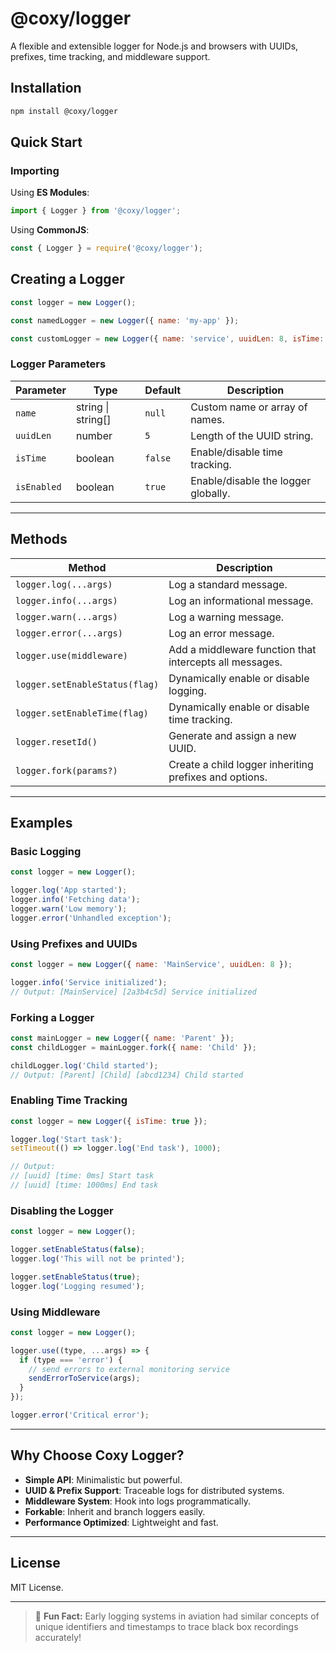 # @coxy/logger

A flexible and extensible logger for Node.js and browsers with UUIDs, prefixes, time tracking, and middleware support.

## Installation

```bash
npm install @coxy/logger
```

## Quick Start

### Importing

Using **ES Modules**:

```javascript
import { Logger } from '@coxy/logger';
```

Using **CommonJS**:

```javascript
const { Logger } = require('@coxy/logger');
```

## Creating a Logger

```javascript
const logger = new Logger();

const namedLogger = new Logger({ name: 'my-app' });

const customLogger = new Logger({ name: 'service', uuidLen: 8, isTime: true });
```

### Logger Parameters

| Parameter   | Type               | Default | Description                         |
|-------------|--------------------|---------|-------------------------------------|
| `name`      | string \| string[] | `null`  | Custom name or array of names.      |
| `uuidLen`   | number             | `5`     | Length of the UUID string.          |
| `isTime`    | boolean            | `false` | Enable/disable time tracking.       |
| `isEnabled` | boolean            | `true`  | Enable/disable the logger globally. |

---

## Methods

| Method                              | Description                                              |
|-------------------------------------|----------------------------------------------------------|
| `logger.log(...args)`               | Log a standard message.                                  |
| `logger.info(...args)`              | Log an informational message.                            |
| `logger.warn(...args)`              | Log a warning message.                                   |
| `logger.error(...args)`             | Log an error message.                                    |
| `logger.use(middleware)`            | Add a middleware function that intercepts all messages.  |
| `logger.setEnableStatus(flag)`      | Dynamically enable or disable logging.                   |
| `logger.setEnableTime(flag)`        | Dynamically enable or disable time tracking.             |
| `logger.resetId()`                  | Generate and assign a new UUID.                          |
| `logger.fork(params?)`              | Create a child logger inheriting prefixes and options.   |

---

## Examples

### Basic Logging

```javascript
const logger = new Logger();

logger.log('App started');
logger.info('Fetching data');
logger.warn('Low memory');
logger.error('Unhandled exception');
```

### Using Prefixes and UUIDs

```javascript
const logger = new Logger({ name: 'MainService', uuidLen: 8 });

logger.info('Service initialized');
// Output: [MainService] [2a3b4c5d] Service initialized
```

### Forking a Logger

```javascript
const mainLogger = new Logger({ name: 'Parent' });
const childLogger = mainLogger.fork({ name: 'Child' });

childLogger.log('Child started');
// Output: [Parent] [Child] [abcd1234] Child started
```

### Enabling Time Tracking

```javascript
const logger = new Logger({ isTime: true });

logger.log('Start task');
setTimeout(() => logger.log('End task'), 1000);

// Output:
// [uuid] [time: 0ms] Start task
// [uuid] [time: 1000ms] End task
```

### Disabling the Logger

```javascript
const logger = new Logger();

logger.setEnableStatus(false);
logger.log('This will not be printed');

logger.setEnableStatus(true);
logger.log('Logging resumed');
```

### Using Middleware

```javascript
const logger = new Logger();

logger.use((type, ...args) => {
  if (type === 'error') {
    // send errors to external monitoring service
    sendErrorToService(args);
  }
});

logger.error('Critical error');
```

---

## Why Choose Coxy Logger?

- **Simple API**: Minimalistic but powerful.
- **UUID & Prefix Support**: Traceable logs for distributed systems.
- **Middleware System**: Hook into logs programmatically.
- **Forkable**: Inherit and branch loggers easily.
- **Performance Optimized**: Lightweight and fast.

---

## License

MIT License.

---

> 🔗 **Fun Fact:** Early logging systems in aviation had similar concepts of unique identifiers and timestamps to trace black box recordings accurately!


